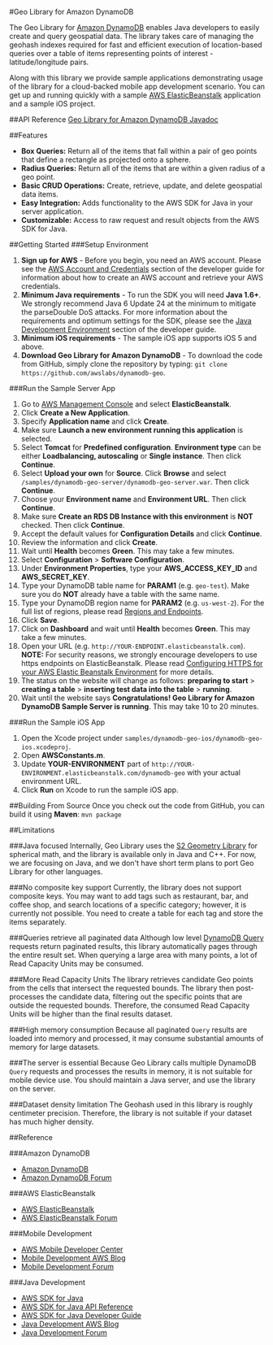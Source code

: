 #Geo Library for Amazon DynamoDB

The Geo Library for [Amazon DynamoDB][dynamodb] enables Java developers to easily create and query geospatial data. The library takes care of managing the geohash indexes required for fast and efficient execution of location-based queries over a table of items representing points of interest - latitude/longitude pairs.

Along with this library we provide sample applications demonstrating usage of the library for a cloud-backed mobile app development scenario. You can get up and running quickly with a sample [AWS ElasticBeanstalk][eb] application and a sample iOS project.

##API Reference
[Geo Library for Amazon DynamoDB Javadoc][geo-library-javadoc]

##Features
* **Box Queries:** Return all of the items that fall within a pair of geo points that define a rectangle as projected onto a sphere.
* **Radius Queries:** Return all of the items that are within a given radius of a geo point.
* **Basic CRUD Operations:** Create, retrieve, update, and delete geospatial data items.
* **Easy Integration:** Adds functionality to the AWS SDK for Java in your server application.
* **Customizable:** Access to raw request and result objects from the AWS SDK for Java.

##Getting Started
###Setup Environment
1. **Sign up for AWS** - Before you begin, you need an AWS account. Please see the [AWS Account and Credentials][docs-signup] section of the developer guide for information about how to create an AWS account and retrieve your AWS credentials.
2. **Minimum Java requirements** - To run the SDK you will need **Java 1.6+**. We strongly recommend Java 6 Update 24 at the minimum to mitigate the parseDouble DoS attacks. For more information about the requirements and optimum settings for the SDK, please see the [Java Development Environment][docs-signup] section of the developer guide.
3. **Minimum iOS requirements** - The sample iOS app supports iOS 5 and above.
4. **Download Geo Library for Amazon DynamoDB** - To download the code from GitHub, simply clone the repository by typing: `git clone https://github.com/awslabs/dynamodb-geo`.

###Run the Sample Server App
1. Go to [AWS Management Console][management-console] and select **ElasticBeanstalk**.
2. Click **Create a New Application**.
3. Specify **Application name** and click **Create**.
4. Make sure **Launch a new environment running this application** is selected.
5. Select **Tomcat** for **Predefined configuration**. **Environment type** can be either **Loadbalancing, autoscaling** or **Single instance**. Then click **Continue**.
6. Select **Upload your own** for **Source**. Click **Browse** and select `/samples/dynamodb-geo-server/dynamodb-geo-server.war`. Then click **Continue**.
7. Choose your **Environment name** and **Environment URL**. Then click **Continue**.
8. Make sure **Create an RDS DB Instance with this environment** is **NOT** checked. Then click **Continue**.
9. Accept the default values for **Configuration Details** and click **Continue**.
10. Review the information and click **Create**.
11. Wait until **Health** becomes **Green**. This may take a few minutes.
12. Select **Configuration** > **Software Configuration**.
13. Under **Environment Properties**, type your **AWS_ACCESS_KEY_ID** and **AWS_SECRET_KEY**.
14. Type your DynamoDB table name for **PARAM1** (e.g. `geo-test`). Make sure you do **NOT** already have a table with the same name.
15. Type your DynamoDB region name for **PARAM2** (e.g. `us-west-2`). For the full list of regions, please read [Regions and Endpoints][regions-endpoints].
16. Click **Save**.
17. Click on **Dashboard** and wait until **Health** becomes **Green**. This may take a few minutes.
18. Open your URL (e.g. `http://YOUR-ENDPOINT.elasticbeanstalk.com`). **NOTE:** For security reasons, we strongly encourage developers to use https endpoints on ElasticBeanstalk. Please read [Configuring HTTPS for your AWS Elastic Beanstalk Environment][eb-https] for more details.
19. The status on the website will change as follows: **preparing to start** > **creating a table** > **inserting test data into the table** > **running**.
20. Wait until the website says **Congratulations! Geo Library for Amazon DynamoDB Sample Server is running**. This may take 10 to 20 minutes.

###Run the Sample iOS App
1. Open the Xcode project under `samples/dynamodb-geo-ios/dynamodb-geo-ios.xcodeproj`.
2. Open **AWSConstants.m**.
3. Update **YOUR-ENVIRONMENT** part of `http://YOUR-ENVIRONMENT.elasticbeanstalk.com/dynamodb-geo` with your actual environment URL.
4. Click **Run** on Xcode to run the sample iOS app.

##Building From Source
Once you check out the code from GitHub, you can build it using **Maven**: `mvn package`

##Limitations

###Java focused
Internally, Geo Library uses the [S2 Geometry Library](https://code.google.com/p/s2-geometry-library-java/) for spherical math, and the library is available only in Java and C++. For now, we are focusing on Java, and we don't have short term plans to port Geo Library for other languages.

###No composite key support
Currently, the library does not support composite keys. You may want to add tags such as restaurant, bar, and coffee shop, and search locations of a specific category; however, it is currently not possible. You need to create a table for each tag and store the items separately.

###Queries retrieve all paginated data
Although low level [DynamoDB Query][dynamodb-query] requests return paginated results, this library automatically pages through the entire result set. When querying a large area with many points, a lot of Read Capacity Units may be consumed.

###More Read Capacity Units
The library retrieves candidate Geo points from the cells that intersect the requested bounds. The library then post-processes the candidate data, filtering out the specific points that are outside the requested bounds. Therefore, the consumed Read Capacity Units will be higher than the final results dataset.

###High memory consumption
Because all paginated `Query` results are loaded into memory and processed, it may consume substantial amounts of memory for large datasets.

###The server is essential
Because Geo Library calls multiple DynamoDB `Query` requests and processes the results in memory, it is not suitable for mobile device use. You should maintain a Java server, and use the library on the server.

###Dataset density limitation
The Geohash used in this library is roughly centimeter precision. Therefore, the library is not suitable if your dataset has much higher density.

##Reference

###Amazon DynamoDB
* [Amazon DynamoDB][dynamodb]
* [Amazon DynamoDB Forum][dynamodb-forum]

###AWS ElasticBeanstalk
* [AWS ElasticBeanstalk][eb]
* [AWS ElasticBeanstalk Forum][eb-forum]

###Mobile Development
* [AWS Mobile Developer Center][mobiledev]
* [Mobile Development AWS Blog][mobile-sdk-blog]
* [Mobile Development Forum][mobile-sdk-forum]

###Java Development
* [AWS SDK for Java][java-sdk-website]
* [AWS SDK for Java API Reference][docs-api]
* [AWS SDK for Java Developer Guide][docs-guide]
* [Java Development AWS Blog][java-sdk-blog]
* [Java Development Forum][java-sdk-forum]

[dynamodb]: http://aws.amazon.com/dynamodb
[dynamodb-forum]: https://forums.aws.amazon.com/forum.jspa?forumID=131
[docs-api]: http://docs.aws.amazon.com/AWSJavaSDK/latest/javadoc/index.html
[docs-guide]: http://docs.aws.amazon.com/AWSSdkDocsJava/latest/DeveloperGuide/welcome.html
[java-sdk-forum]: http://developer.amazonwebservices.com/connect/forum.jspa?forumID=70
[java-sdk-website]: http://aws.amazon.com/sdkforjava
[java-sdk-blog]: https://java.awsblog.com/
[mobile-sdk-forum]: https://forums.aws.amazon.com/forum.jspa?forumID=88
[mobile-sdk-blog]: http://mobile.awsblog.com/
[docs-signup]: http://docs.aws.amazon.com/AWSSdkDocsJava/latest/DeveloperGuide/java-dg-setup.html
[management-console]: https://console.aws.amazon.com/console/home
[regions-endpoints]: http://docs.aws.amazon.com/general/latest/gr/rande.html
[eb-https]: http://docs.aws.amazon.com/elasticbeanstalk/latest/dg/configuring-https.html
[eb]: http://aws.amazon.com/elasticbeanstalk
[eb-forum]: https://forums.aws.amazon.com/forum.jspa?forumID=86
[mobiledev]: https://aws.amazon.com/mobile/
[geo-library-javadoc]: http://awslabs.github.io/dynamodb-geo/
[dynamodb-query]: http://docs.aws.amazon.com/amazondynamodb/latest/APIReference/API_Query.html